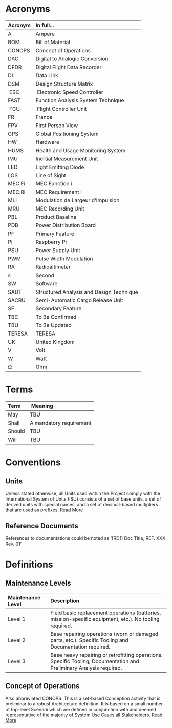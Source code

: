 # Acronyms
| Acronym | In full... |
| :--- | :--- |
| A | Ampere |
| BOM | Bill of Material |
| CONOPS | Concept of Operations |
| DAC | Digital to Analogic Conversion |
| DFDR | Digital Flight Data Recorder |
| DL | Data Link |
| DSM | Design Structure Matrix |
| ESC | Electronic Speed Controller |
| FAST | Function Analysis System Technique |
| FCU | Flight Controller Unit |
| FR | France |
| FPV | First Person View |
| GPS | Global Positioning System |
| HW | Hardware |
| HUMS | Health and Usage Monitoring System |
| IMU | Inertial Measurement Unit |
| LED | Light Emitting Diode |
| LOS | Line of Sight |
| MEC.Fi | MEC Function i |
| MEC.Ri | MEC Requirement i |
| MLI | Modulation de Largeur d’Impulsion |
| MRU | MEC Recording Unit |
| PBL | Product Baseline |
| PDB | Power Distribution Board |
| PF | Primary Feature |
| Pi | Raspberry Pi |
| PSU | Power Supply Unit |
| PWM | Pulse Width Modulation |
| RA | Radioaltimeter |
| s | Second |
| SW | Software |
| SADT | Structured Analysis and Design Technique |
| SACRU | Semi-Automatic Cargo Release Unit |
| SF | Secondary Feature |
| TBC | To Be Confirmed |
| TBU | To Be Updated |
| TERESA | TERESA |
| UK | United Kingdom |
| V | Volt |
| W | Watt |
| Ω | Ohm |


# Terms
| Term | Meaning |
| :--- | :--- |
| May | TBU |
| Shall | A mandatory requirement |
| Should | TBU |
| Will | TBU |


# Conventions
## Units
Unless stated otherwise, all Units used within the Project comply with the International System of Units (ISU) consists of a set of base units, a set of derived units with special names, and a set of decimal-based multipliers that are used as prefixes. [Read More](https://en.wikipedia.org/wiki/International_System_of_Units#Writing_unit_symbols_and_the_values_of_quantities)

## Reference Documents
References to documentations could be noted as '[RD1] Doc Title, REF. XXX Rev. 01'


# Definitions
## Maintenance Levels
| Maintenance Level | Description |
| :--- | :--- |
| Level 1 | Field basic replacement operations (batteries, mission-specific equipment, etc.). No tooling required. |
| Level 2 | Base repairing operations (worn or damaged parts, etc.). Specific Tooling and Documentation required. |
| Level 3 | Base heavy repairing or retrofitting operations. Specific Tooling, Documentation and Preliminary Analysis required. |

## Concept of Operations
Also abbreviated CONOPS.
This is a set-based Conception activity that is preliminar to a robust Architecture definition. It is based on a small number of top-level Scenarii which are defined in conjunction with and deemed representative of the majority of System Use Cases all Stakeholders. [Read More](https://en.m.wikipedia.org/wiki/Concept_of_operations)
